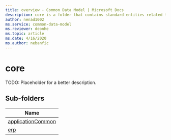```yaml
---
title: overview - Common Data Model | Microsoft Docs
description: core is a folder that contains standard entities related to the Common Data Model.
author: nenad1002
ms.service: common-data-model
ms.reviewer: deonhe
ms.topic: article
ms.date: 4/16/2020
ms.author: nebanfic
---
```


# core

TODO: Placeholder for a better description.  

## Sub-folders

|Name|
|---|
|[applicationCommon](applicationCommon/overview.md)|
|[erp](erp/overview.md)|



